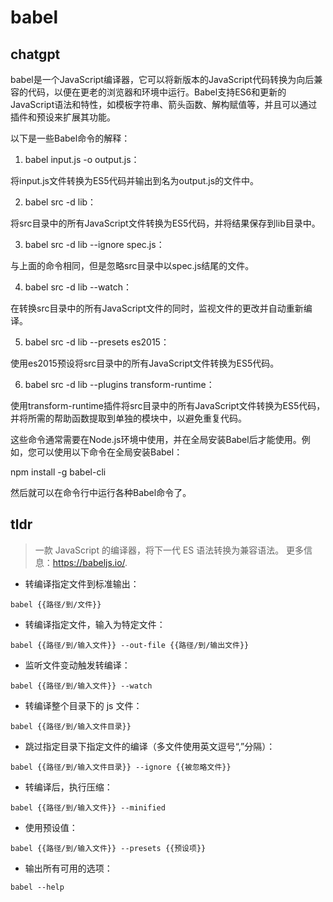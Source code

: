 # babel 
## chatgpt 
babel是一个JavaScript编译器，它可以将新版本的JavaScript代码转换为向后兼容的代码，以便在更老的浏览器和环境中运行。Babel支持ES6和更新的JavaScript语法和特性，如模板字符串、箭头函数、解构赋值等，并且可以通过插件和预设来扩展其功能。

以下是一些Babel命令的解释：

1. babel input.js -o output.js：

将input.js文件转换为ES5代码并输出到名为output.js的文件中。

2. babel src -d lib：

将src目录中的所有JavaScript文件转换为ES5代码，并将结果保存到lib目录中。

3. babel src -d lib --ignore spec.js：

与上面的命令相同，但是忽略src目录中以spec.js结尾的文件。

4. babel src -d lib --watch：

在转换src目录中的所有JavaScript文件的同时，监视文件的更改并自动重新编译。

5. babel src -d lib --presets es2015：

使用es2015预设将src目录中的所有JavaScript文件转换为ES5代码。

6. babel src -d lib --plugins transform-runtime：

使用transform-runtime插件将src目录中的所有JavaScript文件转换为ES5代码，并将所需的帮助函数提取到单独的模块中，以避免重复代码。

这些命令通常需要在Node.js环境中使用，并在全局安装Babel后才能使用。例如，您可以使用以下命令在全局安装Babel：

npm install -g babel-cli

然后就可以在命令行中运行各种Babel命令了。 

## tldr 
 
> 一款 JavaScript 的编译器，将下一代 ES 语法转换为兼容语法。
> 更多信息：<https://babeljs.io/>.

- 转编译指定文件到标准输出：

`babel {{路径/到/文件}}`

- 转编译指定文件，输入为特定文件：

`babel {{路径/到/输入文件}} --out-file {{路径/到/输出文件}}`

- 监听文件变动触发转编译：

`babel {{路径/到/输入文件}} --watch`

- 转编译整个目录下的 js 文件：

`babel {{路径/到/输入文件目录}}`

- 跳过指定目录下指定文件的编译（多文件使用英文逗号“,”分隔）：

`babel {{路径/到/输入文件目录}} --ignore {{被忽略文件}}`

- 转编译后，执行压缩：

`babel {{路径/到/输入文件}} --minified`

- 使用预设值：

`babel {{路径/到/输入文件}} --presets {{预设项}}`

- 输出所有可用的选项：

`babel --help`
